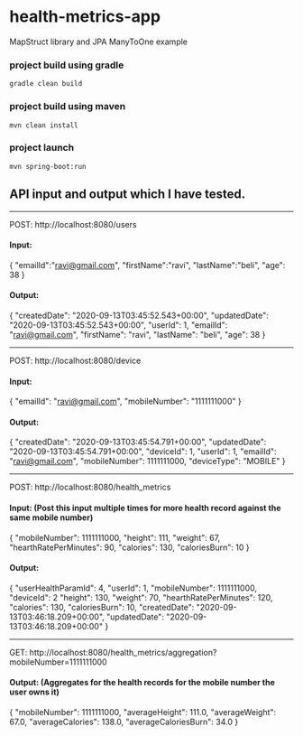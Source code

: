 # health-metrics-app
 MapStruct library and JPA ManyToOne example
### project build using gradle 
`gradle clean build`
### project build using maven
`mvn clean install`

### project launch
`mvn spring-boot:run`

## API input and output which I have tested.
----------------------------------------------------------------------------------------------------
POST:  http://localhost:8080/users
#### Input:
{
    "emailId":"ravi@gmail.com",
    "firstName":"ravi",
    "lastName":"beli",
    "age": 38
}   
#### Output:
{
    "createdDate": "2020-09-13T03:45:52.543+00:00",
    "updatedDate": "2020-09-13T03:45:52.543+00:00",
    "userId": 1,
    "emailId": "ravi@gmail.com",
    "firstName": "ravi",
    "lastName": "beli",
    "age": 38
}

-----------------------------------------------------------------------------------------------------
POST: http://localhost:8080/device
#### Input:
{
    "emailId": "ravi@gmail.com",
    "mobileNumber": "1111111000"
}
#### Output:
{
    "createdDate": "2020-09-13T03:45:54.791+00:00",
    "updatedDate": "2020-09-13T03:45:54.791+00:00",
    "deviceId": 1,
    "userId": 1,
    "emailId": "ravi@gmail.com",
    "mobileNumber": 1111111000,
    "deviceType": "MOBILE"
}

-----------------------------------------------------------------------------------------------------
POST: http://localhost:8080/health_metrics
#### Input: (Post this input multiple times for more health record against the same mobile number)
{
	  "mobileNumber": 1111111000,
	  "height": 111,
	  "weight": 67,
	  "hearthRatePerMinutes": 90,
	  "calories": 130,
	  "caloriesBurn": 10
}
#### Output:
{
    "userHealthParamId": 4,
    "userId": 1,
    "mobileNumber": 1111111000,
    "deviceId": 2
    "height": 130,
    "weight": 70,
    "hearthRatePerMinutes": 120,
    "calories": 130,
    "caloriesBurn": 10,
    "createdDate": "2020-09-13T03:46:18.209+00:00",
    "updatedDate": "2020-09-13T03:46:18.209+00:00"
}

----------------------------------------------------------------------------------------------
GET: http://localhost:8080/health_metrics/aggregation?mobileNumber=1111111000
#### Output: (Aggregates for the health records for the mobile number the user owns it)
{
    "mobileNumber": 1111111000,
    "averageHeight": 111.0,
    "averageWeight": 67.0,
    "averageCalories": 138.0,
    "averageCaloriesBurn": 34.0
}

